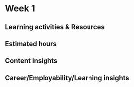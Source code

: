 # Week 1
## Learning activities & Resources
## Estimated hours
## Content insights
## Career/Employability/Learning insights